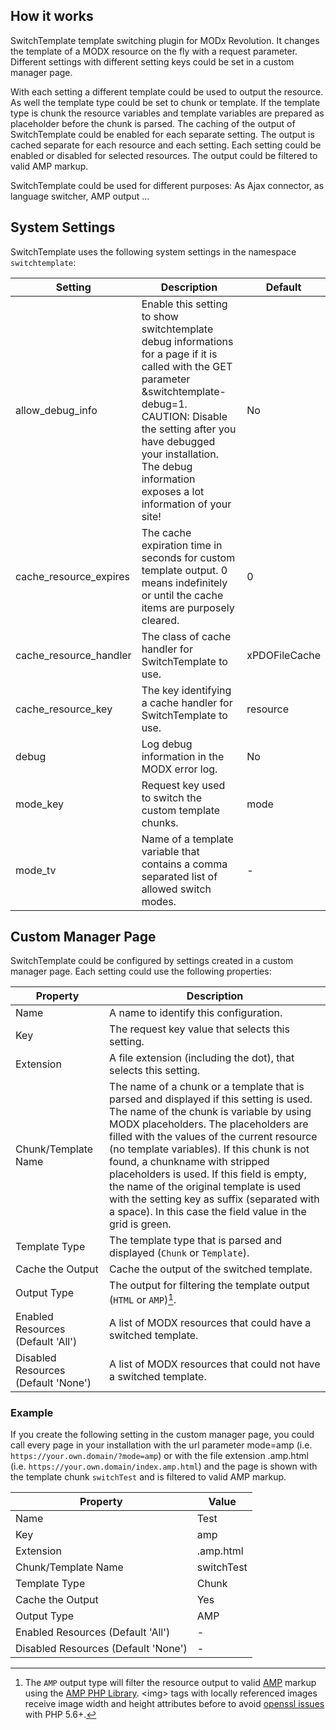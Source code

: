 ## How it works

SwitchTemplate template switching plugin for MODx Revolution. It changes the
template of a MODX resource on the fly with a request parameter. Different
settings with different setting keys could be set in a custom manager page.

With each setting a different template could be used to output the resource. As
well the template type could be set to chunk or template. If the template type
is chunk the resource variables and template variables are prepared as
placeholder before the chunk is parsed. The caching of the output of
SwitchTemplate could be enabled for each separate setting. The output is cached
separate for each resource and each setting. Each setting could be enabled or
disabled for selected resources. The output could be filtered to valid AMP
markup.

SwitchTemplate could be used for different purposes: As Ajax connector, as
language switcher, AMP output ...

## System Settings

SwitchTemplate uses the following system settings in the namespace `switchtemplate`:

Setting | Description | Default
--------|-------------|--------
allow_debug_info | Enable this setting to show switchtemplate debug informations for a page if it is called with the GET parameter &switchtemplate-debug=1. CAUTION: Disable the setting after you have debugged your installation. The debug information exposes a lot information of your site! | No
cache_resource_expires | The cache expiration time in seconds for custom template output. 0 means indefinitely or until the cache items are purposely cleared. | 0
cache_resource_handler | The class of cache handler for SwitchTemplate to use. | xPDOFileCache
cache_resource_key | The key identifying a cache handler for SwitchTemplate to use. | resource
debug | Log debug information in the MODX error log. | No
mode_key | Request key used to switch the custom template chunks. | mode
mode_tv | Name of a template variable that contains a comma separated list of allowed switch modes. | -

## Custom Manager Page

SwitchTemplate could be configured by settings created in a custom manager page.
Each setting could use the following properties:

Property | Description
---------|------
Name | A name to identify this configuration.
Key | The request key value that selects this setting.
Extension | A file extension (including the dot), that selects this setting.
Chunk/Template Name | The name of a chunk or a template that is parsed and displayed if this setting is used. The name of the chunk is variable by using MODX placeholders. The placeholders are filled with the values of the current resource (no template variables). If this chunk is not found, a chunkname with stripped placeholders is used. If this field is empty, the name of the original template is used with the setting key as suffix (separated with a space). In this case the field value in the grid is green.
Template Type | The template type that is parsed and displayed (`Chunk` or `Template`).
Cache the Output | Cache the output of the switched template.
Output Type | The output for filtering the template output (`HTML` or `AMP`)[^1]. 
Enabled Resources (Default 'All') | A list of MODX resources that could have a switched template.
Disabled Resources (Default 'None') | A list of MODX resources that could not have a switched template.

### Example

If you create the following setting in the custom manager page, you could call
every page in your installation with the url parameter mode=amp (i.e.
`https://your.own.domain/?mode=amp`) or with the file extension .amp.html (i.e.
`https://your.own.domain/index.amp.html`) and the page is shown with the template
chunk `switchTest` and is filtered to valid AMP markup.

Property | Value
---------|------
Name | Test
Key | amp
Extension | .amp.html
Chunk/Template Name | switchTest
Template Type | Chunk
Cache the Output | Yes
Output Type | AMP
Enabled Resources (Default 'All') | -
Disabled Resources (Default 'None') | -

[^1]: The `AMP` output type will filter the resource output to valid [AMP](https://www.ampproject.org) markup using the [AMP PHP Library](https://github.com/Lullabot/amp-library). &lt;img&gt; tags with locally referenced images receive image width and height attributes before to avoid [openssl issues](https://github.com/Lullabot/amp-library#caveats-and-known-issues) with PHP 5.6+.
